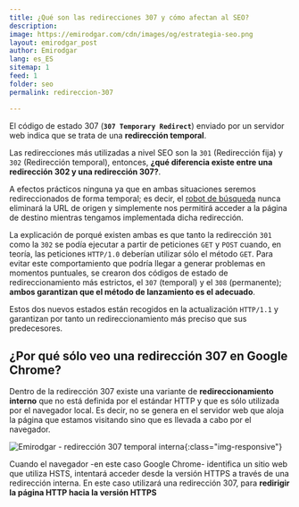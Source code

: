 ```yaml
---
title: ¿Qué son las redirecciones 307 y cómo afectan al SEO? 
description: 
image: https://emirodgar.com/cdn/images/og/estrategia-seo.png
layout: emirodgar_post
author: Emirodgar
lang: es_ES
sitemap: 1
feed: 1
folder: seo
permalink: redireccion-307

--- 
```


El código de estado 307 (**`307 Temporary Redirect`**) enviado por un servidor web indica que se trata de una **redirección temporal**. 

Las redirecciones más utilizadas a nivel SEO son la `301` (Redirección fija) y `302` (Redirección temporal), entonces, **¿qué diferencia existe entre una redirección 302 y una redirección 307?**.

A efectos prácticos ninguna ya que en ambas situaciones seremos redireccionados de forma temporal; es decir, el [robot de búsqueda](https://emirodgar.com/detectar-googlebot) nunca eliminará la URL de origen y simplemente nos permitirá acceder a la página de destino mientras tengamos implementada dicha redirección.

La explicación de porqué existen ambas es que tanto la redirección `301` como la `302` se podía ejecutar a partir de peticiones `GET` y `POST` cuando, en teoría, las peticiones `HTTP/1.0` deberían utilizar sólo el método `GET`. Para evitar este comportamiento que podría llegar a generar problemas en momentos puntuales, se crearon dos códigos de estado de redireccionamiento más estrictos, el `307` (temporal) y el `308` (permanente); **ambos garantizan que el método de lanzamiento es el adecuado**. 

Estos dos nuevos estados están recogidos en la actualización `HTTP/1.1` y garantizan por tanto un redireccionamiento más preciso que sus predecesores.


## ¿Por qué sólo veo una redirección 307 en Google Chrome?

Dentro de la redirección 307 existe una variante de **redireccionamiento interno** que no está definida por el estándar HTTP y que es sólo utilizada por el navegador local. Es decir, no se genera en el servidor web que aloja la página que estamos visitando sino que es llevada a cabo por el navegador.

![Emirodgar - redirección 307 temporal interna](https://emirodgar.com/cdn/images/posts/redireccion-307.jpg){:class="img-responsive"}

Cuando el navegador -en este caso Google Chrome- identifica un sitio web que utiliza HSTS, intentará acceder desde la versión HTTPS a través de una redirección interna. En este caso utilizará una redirección 307, para **redirigir la página HTTP hacia la versión HTTPS**
<!--stackedit_data:
eyJoaXN0b3J5IjpbLTQwODA3ODgwMSw0MDA3NTE4MzYsMzY3MD
g0NjMyXX0=
-->